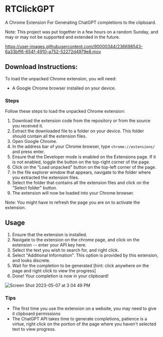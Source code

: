 # RTClickGPT
A Chrome Extension For Generating ChatGPT completions to the clipboard.

Note: This project was put together in a few hours on a random Sunday, and may or may not be supported and extended in the future. 




https://user-images.githubusercontent.com/90000344/236698543-6a33bff6-654f-4910-a752-52272d4979e8.mov



## Download Instructions: 

To load the unpacked Chrome extension, you will need:

- A Google Chrome browser installed on your device.

### Steps

Follow these steps to load the unpacked Chrome extension:

1. Download the extension code from the repository or from the source you received it.
2. Extract the downloaded file to a folder on your device. This folder should contain all the extension files.
3. Open Google Chrome.
4. In the address bar of your Chrome browser, type `chrome://extensions/` and press enter.
5. Ensure that the Developer mode is enabled on the Extensions page. If it is not enabled, toggle the button on the top-right corner of the page.
6. Click on the "Load unpacked" button on the top-left corner of the page.
7. In the file explorer window that appears, navigate to the folder where you extracted the extension files.
8. Select the folder that contains all the extension files and click on the "Select folder" button.
9. The extension will now be loaded into your Chrome browser.

Note: You might have to refresh the page you are on to activate the extension.

## Usage 

1. Ensure that the extension is installed. 
2. Navigate to the extension on the chrome page, and click on the extension -- enter your API key here. 
3. Select the text you wish to search for, and right click. 
4. Select "Additional Information". This option is provided by this extension, and looks discrete. 
5. Wait for the completion to be generated [hint: click anywhere on the page and right click to view the progress] 
6. Done! Your completion is now in your clipboard! 


![Screen Shot 2023-05-07 at 3 04 49 PM](https://user-images.githubusercontent.com/90000344/236697710-6417325c-0f4a-455e-ad83-447d37c94a54.png)

### Tips 

- The first time you use the extension on a website, you may need to give it clipboard permissions
- The ChatGPT API takes time to generate completions, patience is a virtue, right click on the portion of the page where you haven't selected text to view progress. 

